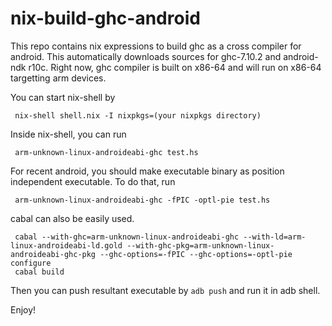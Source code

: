 nix-build-ghc-android
=====================

This repo contains nix expressions to build ghc as a cross compiler for android.
This automatically downloads sources for ghc-7.10.2 and android-ndk r10c.
Right now, ghc compiler is built on x86-64 and will run on x86-64 targetting arm devices.

You can start nix-shell by

     nix-shell shell.nix -I nixpkgs=(your nixpkgs directory)

Inside nix-shell, you can run

     arm-unknown-linux-androideabi-ghc test.hs

For recent android, you should make executable binary as position independent executable. To do that, run 

     arm-unknown-linux-androideabi-ghc -fPIC -optl-pie test.hs

cabal can also be easily used.


     cabal --with-ghc=arm-unknown-linux-androideabi-ghc --with-ld=arm-linux-androideabi-ld.gold --with-ghc-pkg=arm-unknown-linux-androideabi-ghc-pkg --ghc-options=-fPIC --ghc-options=-optl-pie configure
     cabal build

Then you can push resultant executable by `adb push` and run it in adb shell. 

Enjoy!



